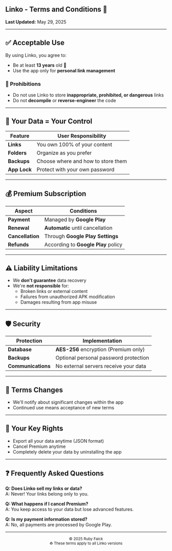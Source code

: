 ## Linko - Terms and Conditions 📜

**Last Updated:** May 29, 2025

---

## ✅ Acceptable Use
By using Linko, you agree to:
- Be at least **13 years** old 🧒
- Use the app only for **personal link management**

### 🚫 Prohibitions
- Do not use Linko to store **inappropriate, prohibited, or dangerous** links
- Do not **decompile** or **reverse-engineer** the code

---

## 🔐 Your Data = Your Control

| **Feature**     | **User Responsibility**            |
|-----------------|------------------------------------|
| **Links**       | You own 100% of your content       |
| **Folders**     | Organize as you prefer             |
| **Backups**     | Choose where and how to store them |
| **App Lock**    | Protect with your own password     |

---

## 💰 Premium Subscription

| **Aspect**        | **Conditions**                         |
|-------------------|----------------------------------------|
| **Payment**       | Managed by **Google Play**             |
| **Renewal**       | **Automatic** until cancellation       |
| **Cancellation**  | Through **Google Play Settings**       |
| **Refunds**       | According to **Google Play** policy    |

---

## ⚠️ Liability Limitations
- We **don't guarantee** data recovery
- We're **not responsible** for:
  - Broken links or external content
  - Failures from unauthorized APK modification
  - Damages resulting from app misuse

---

## 🛡️ Security

| **Protection**      | **Implementation**                       |
|---------------------|------------------------------------------|
| **Database**        | **AES-256** encryption (Premium only)    |
| **Backups**         | Optional personal password protection    |
| **Communications**  | No external servers receive your data    |

---

## 📝 Terms Changes
- We'll notify about significant changes within the app  
- Continued use means acceptance of new terms

---

## 🔄 Your Key Rights
- Export all your data anytime (JSON format)  
- Cancel Premium anytime  
- Completely delete your data by uninstalling the app  

---

## ❓ Frequently Asked Questions

**Q: Does Linko sell my links or data?**  
A: Never! Your links belong only to you.

**Q: What happens if I cancel Premium?**  
A: You keep access to your data but lose advanced features.

**Q: Is my payment information stored?**  
A: No, all payments are processed by Google Play.

---

<div align="center">
<sub>© 2025 Ruby Faick</sub><br>
<sub>♻️ These terms apply to all Linko versions</sub>
</div>
